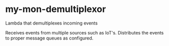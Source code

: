 # my-mon-demultiplexor
Lambda that demultiplexes incoming events

Receives events from multiple sources such as IoT's.
Distributes the events to proper message queues as configured.


